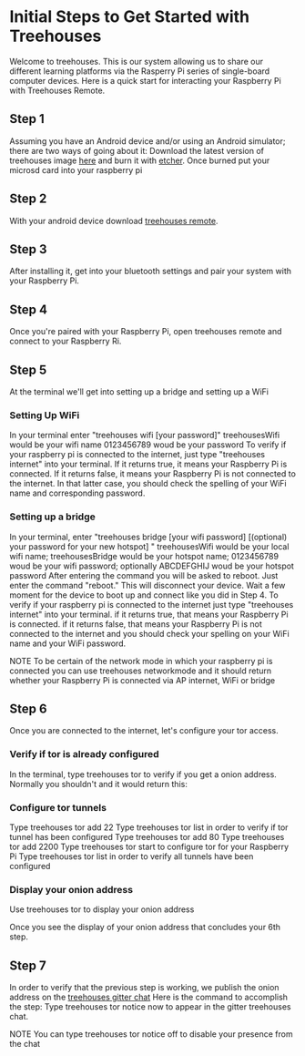 # Initial Steps to Get Started with Treehouses
Welcome to treehouses. This is our system allowing us to share our different learning platforms via the Rasperry Pi series of single-board computer devices. Here is a quick start for interacting your Raspberry Pi with Treehouses Remote.
## Step 1
Assuming you have an Android device and/or using an Android simulator; there are two ways of going about it:
Download the latest version of treehouses image [here](http://download.treehouses.io/) and burn it with [etcher](https://www.balena.io/etcher/). Once burned put your microsd card into your raspberry pi 
## Step 2
With your android device download [treehouses remote](https://play.google.com/store/apps/details?id=io.treehouses.remote). 
## Step 3
After installing it, get into your bluetooth settings and pair your system with your Raspberry Pi. 
## Step 4
Once you're paired with your Raspberry Pi, open treehouses remote and connect to your Raspberry Ri.
## Step 5
At the terminal we'll get into setting up a bridge and setting up a WiFi
### Setting Up WiFi
In your terminal enter "treehouses wifi <your local WiFi name> [your password]"
treehousesWifi would be your wifi name 0123456789 woud be your password
To verify if your raspberry pi is connected to the internet, just type "treehouses internet" into your terminal. If it returns true, it means your Raspberry Pi is connected. If it returns false, it means your Raspberry Pi is not connected to the internet. In that latter case, you should check the spelling of your WiFi name and corresponding password.
### Setting up a bridge
In your terminal, enter "treehouses bridge <your local wifi name> <the new name for your hotspot> [your wifi password] [(optional) your password for your new hotspot] "
treehousesWifi would be your local wifi name; treehousesBridge would be your hotspot name; 0123456789 woud be your wifi password; optionally ABCDEFGHIJ woud be your hotspot password
After entering the command you will be asked to reboot. Just enter the command "reboot." This will disconnect your device. Wait a few moment for the device to boot up and connect like you did in Step 4.
To verify if your raspberry pi is connected to the internet just type "treehouses internet" into your terminal. if it returns true, that means your Raspberry Pi is connected. if it returns false, that means your Raspberry Pi is not connected to the internet and you should check your spelling on your WiFi name and your WiFi password.

NOTE To be certain of the network mode in which your raspberry pi is connected you can use treehouses networkmode and it should return whether your Raspberry Pi is connected via AP internet, WiFi or bridge

## Step 6
Once you are connected to the internet, let's configure your tor access.
### Verify if tor is already configured
In the terminal, type treehouses tor to verify if you get a onion address. Normally you shouldn't and it would return this:
### Configure tor tunnels
Type treehouses tor add 22
Type treehouses tor list in order to verify if tor tunnel has been configured
Type treehouses tor add 80
Type treehouses tor add 2200
Type treehouses tor start to configure tor for your Raspberry Pi 
Type treehouses tor list in order to verify all tunnels have been configured
### Display your onion address
Use treehouses tor to display your onion address

Once you see the display of your onion address that concludes your 6th step.
## Step 7
In order to verify that the previous step is working, we publish the onion address on the [treehouses gitter chat](https://gitter.im/open-learning-exchange/treehouses)
Here is the command to accomplish the step:
Type treehouses tor notice now to appear in the gitter treehouses chat.

NOTE You can type treehouses tor notice off to disable your presence from the chat 
